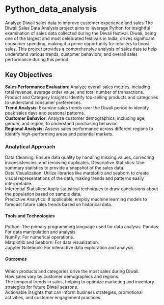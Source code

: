 # Python_data_analysis
Analyze Diwali sales data to improve customer experience and sales
The Diwali Sales Data Analysis project aims to leverage Python for insightful examination of sales data collected during the Diwali festival. Diwali, being one of the largest and most celebrated festivals in India, drives significant consumer spending, making it a prime opportunity for retailers to boost sales. This project provides a comprehensive analysis of sales data to help understand various trends, customer behaviors, and overall sales performance during this period.
## Key Objectives  
**Sales Performance Evaluation**: Analyze overall sales metrics, including total revenue, average order value, and total number of transactions.  
Product and Category Insights: Identify top-selling products and categories to understand consumer preferences.  
**Trend Analysis**: Examine sales trends over the Diwali period to identify peak sales days and seasonal patterns.  
**Customer Behavior**: Analyze customer demographics, including age, gender, and region, to understand purchasing behavior.  
**Regional Analysis**: Assess sales performance across different regions to identify high-performing areas and potential markets.  
### **Analytical Approach**  
Data Cleaning: Ensure data quality by handling missing values, correcting inconsistencies, and removing duplicates. 
Descriptive Statistics: Use summary statistics to provide a snapshot of the sales data.  
Data Visualization: Utilize libraries like matplotlib and seaborn to create visual representations of the data, making trends and patterns easily interpretable.  
Inferential Statistics: Apply statistical techniques to draw conclusions about the population based on sample data.  
Predictive Analytics: If applicable, employ machine learning models to forecast future sales trends based on historical data.  
#### **Tools and Technologies**  
Python: The primary programming language used for data analysis. 
Pandas: For data manipulation and analysis.  
NumPy: For numerical operations.  
Matplotlib and Seaborn: For data visualization.  
Jupyter Notebook: For interactive data exploration and analysis.  
##### **Outcomes**  
Which products and categories drive the most sales during Diwali.  
How sales vary by customer demographics and regions.  
The temporal trends in sales, helping to optimize marketing and inventory strategies for future Diwali seasons.  
Actionable insights that can inform business strategies, promotional activities, and customer engagement practices.
